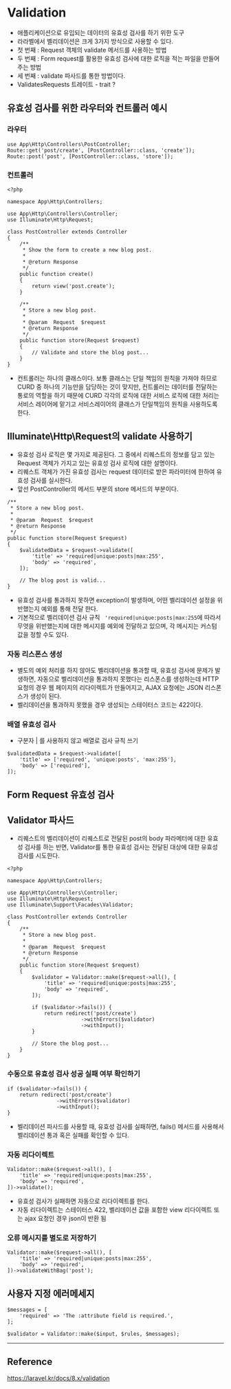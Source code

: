 # Validation
- 애플리케이션으로 유입되는 데이터의 유효성 검사를 하기 위한 도구
- 라라벨에서 벨리데이션은 크게 3가지 방식으로 사용할 수 있다.
- 첫 번째 : Request 객체의 validate 메서드를 사용하는 방법
- 두 번째 : Form request를 활용한 유효성 검사에 대한 로직을 적는 파일을 만들어 주는 방법
- 세 번째 : validate 파사드를 통한 방법이다.
- ValidatesRequests 트레이트 - trait ?

## 유효성 검사를 위한 라우터와 컨트롤러 예시
### 라우터
```
use App\Http\Controllers\PostController;
Route::get('post/create', [PostController::class, 'create']);
Route::post('post', [PostController::class, 'store']);
```

### 컨트롤러
```
<?php

namespace App\Http\Controllers;

use App\Http\Controllers\Controller;
use Illuminate\Http\Request;

class PostController extends Controller
{
    /**
     * Show the form to create a new blog post.
     *
     * @return Response
     */
    public function create()
    {
        return view('post.create');
    }

    /**
     * Store a new blog post.
     *
     * @param  Request  $request
     * @return Response
     */
    public function store(Request $request)
    {
        // Validate and store the blog post...
    }
}
```
- 컨트롤러는 하나의 클래스이다. 보통 클래스는 단일 책임의 원칙을 가져야 하므로 CURD 중 하나의 기능만을 담당하는 것이 맞지만, 컨트롤러는 데이터를 전달하는 통로의 역할을 하기 때문에 CURD 각각의 로직에 대한 서비스 로직에 대한 처리는 서비스 레이어에 맡기고 서비스레이어의 클래스가 단일책임의 원칙을 사용하도록 한다.


## Illuminate\Http\Request의 validate 사용하기
- 유효성 검사 로직은 몇 가지로 제공된다. 그 중에서 리퀘스트의 정보를 담고 있는 Request 객체가 가지고 있는 유효성 검사 로직에 대한 설명이다.
- 리퀘스트 객체가 가진 유효성 검사는 request 데이터로 받은 파라미터에 한하여 유효성 검사를 실시한다.
- 앞선 PostController의 메서드 부분의 store 메서드의 부분이다.
```
/**
 * Store a new blog post.
 *
 * @param  Request  $request
 * @return Response
 */
public function store(Request $request)
{
    $validatedData = $request->validate([
        'title' => 'required|unique:posts|max:255',
        'body' => 'required',
    ]);

    // The blog post is valid...
}
```
- 유효성 검사를 통과하지 못하면 exception이 발생하며, 어떤 벨리데이션 설정을 위반했는지 예외를 통해 전달 한다.
- 기본적으로 벨리데이션 검사 규칙 ` 'required|unique:posts|max:255`에 따라서 무엇을 위반했는지에 대한 메시지를 예외에 전달하고 있으며, 각 메시지는 커스텀 값을 정할 수도 있다.

### 자동 리스폰스 생성
- 별도의 예외 처리를 하지 않아도 벨리데이션을 통과할 때, 유효성 검사에 문제가 발생하면, 자동으로 벨리데이션을 통과하지 못했다는 리스폰스를 생성하는데 HTTP 요청의 경우 웹 페이지의 리다이렉트가 만들어지고,  AJAX 요청에는 JSON 리스폰스가 생성이 된다.
- 벨리데이션을 통과하지 못했을 경우 생성되는 스테이터스 코드는 422이다.

### 배열 유효성 검사
- 구분자 | 를 사용하지 않고 배열로 검사 규칙 쓰기
```
$validatedData = $request->validate([
    'title' => ['required', 'unique:posts', 'max:255'],
    'body' => ['required'],
]);
```

## Form Request 유효성 검사

## Validator 파사드
- 리퀘스트의 벨리데이션이 리퀘스트로 전달된 post의 body 파라메터에 대한 유효성 검사를 하는 반면, Validator를 통한 유효성 검사는 전달된 대상에 대한 유효성 검사를 시도한다. 


```
<?php

namespace App\Http\Controllers;

use App\Http\Controllers\Controller;
use Illuminate\Http\Request;
use Illuminate\Support\Facades\Validator;

class PostController extends Controller
{
    /**
     * Store a new blog post.
     *
     * @param  Request  $request
     * @return Response
     */
    public function store(Request $request)
    {
        $validator = Validator::make($request->all(), [
            'title' => 'required|unique:posts|max:255',
            'body' => 'required',
        ]);

        if ($validator->fails()) {
            return redirect('post/create')
                        ->withErrors($validator)
                        ->withInput();
        }

        // Store the blog post...
    }
}
```

### 수동으로 유효성 검사 성공 실패 여부 확인하기
```
if ($validator->fails()) {
    return redirect('post/create')
                ->withErrors($validator)
                ->withInput();
}
```
- 벨리데이션 파사드를 사용할 때, 유효성 검사를 실패하면, fails() 메서드를 사용해서 벨리데이션 통과 혹은 실패를 확인할 수 있다.

### 자동 리다이렉트
```
Validator::make($request->all(), [
    'title' => 'required|unique:posts|max:255',
    'body' => 'required',
])->validate();
```
- 유효성 검사가 실패하면 자동으로 리다이렉트를 한다.
- 자동 리다이렉트는 스테이터스 422, 벨리데이션 값을 포함한 view 리다이렉트 또는 ajax 요청인 경우 json이 반환 됨

### 오류 메시지를 별도로 저장하기
```
Validator::make($request->all(), [
    'title' => 'required|unique:posts|max:255',
    'body' => 'required',
])->validateWithBag('post');
```


## 사용자 지정 에러메세지
```
$messages = [
    'required' => 'The :attribute field is required.',
];

$validator = Validator::make($input, $rules, $messages);
```


---

## Reference
https://laravel.kr/docs/8.x/validation
